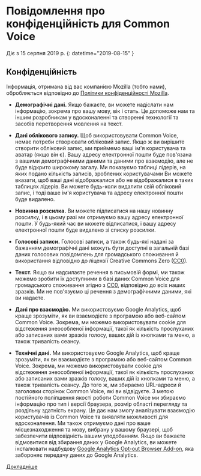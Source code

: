 # Повідомлення про конфіденційність для Common Voice 

Діє з 15 серпня 2019 р. {: datetime="2019-08-15" }

## Конфіденційність

Інформація, отримана від вас компанією Mozilla (тобто нами), обробляється відповідно до [Політики конфіденційності Mozilla](https://www.mozilla.org/privacy).

* **Демографічні дані.** Якщо бажаєте, ви можете надіслати нам інформацію, зокрема про вашу мову, вік і стать. Це допоможе нам та іншим розробникам у вдосконаленні та створенні технології та засобів перетворення мовлення на текст.

* **Дані облікового запису.** Щоб використовувати Common Voice, немає потреби створювати обліковий запис. Якщо ж ви вирішите створити обліковий запис, ми приймемо ваші ім'я користувача та аватар (якщо він є). Вашу адресу електронної пошти буде пов'язана з вашими демографічними даними та даними про взаємодію, але не буде відкрито широкому загалу. Ми показуємо таблиці лідерів, на яких подано кількість записів, зроблених користувачами Ви можете вказати, щоб ваші дані відображалися або не відображалися в таких таблицях лідерів. Ви можете будь-коли видалити свій обліковий запис, і тоді ваше ім'я користувача та адресу електронної пошти буде видалено.

* **Новинна розсилка.** Ви можете підписатися на нашу новинну розсилку, і в цьому разі ми отримуємо вашу адресу електронної пошти. У будь-який час ви можете відписатися, і вашу адресу електронної пошти буде видалено зі списку розсилки.

* **Голосові записи.** Голосові записи, а також будь-які надані за бажанням демографічні дані можуть бути доступні в загальній базі даних голосових повідомлень для громадського споживання й використання відповідно до ліцензії Creative Commons Zero ([CC0](https://creativecommons.org/publicdomain/zero/1.0/)).

* **Текст.** Якщо ви надсилаєте речення в письмовій формі, ми також можемо зробити їх доступними в базі даних Common Voice для громадського споживання згідно з [CC0](https://creativecommons.org/publicdomain/zero/1.0/), відповідно до всіх наших зразків. Ми не пов'язуємо ці речення з демографічними даними, які ви надаєте.

* **Дані про взаємодію.** Ми використовуємо Google Analytics, щоб краще зрозуміти, як ви взаємодієте з програмою або веб-сайтом Common Voice. Зокрема, ми можемо використовувати cookie для відстеження знеособленої інформації, такої як кількість прослуханих або записаних вами зразків голосу, ваших дій із кнопками та меню, а також тривалість сеансу.

* **Технічні дані.** Ми використовуємо Google Analytics, щоб краще зрозуміти, як ви взаємодієте з програмою або веб-сайтом Common Voice. Зокрема, ми можемо використовувати cookie для відстеження знеособленої інформації, такої як кількість прослуханих або записаних вами зразків голосу, ваших дій із кнопками та меню, а також тривалість сеансу. До того ж, ми збираємо URL-адреси й заголовки сторінок Common Voice, які ви відвідуєте. З метою постійного поліпшення якості роботи Common Voice ми збираємо інформацію про тип і версії браузера, розмір області перегляду та роздільну здатність екрану. Це дає нам змогу аналізувати взаємодію користувачів із Common Voice та виявляти можливості для вдосконалення. Ми також отримуємо дані про ваше місцезнаходження та мову, вибрану у вашому браузері, щоб забезпечити відповідність вашим уподобанням. Якщо ви бажаєте відмовитися від збирання даних у Google Analytics, ви можете інсталювати надбудову [Google Analytics Opt-out Browser Add-on](https://tools.google.com/dlpage/gaoptout), яка забороняє передачу даних до Google Analytics. 

[Докладніше](https://github.com/mozilla/voice-web/blob/master/docs/data_dictionary.md)

